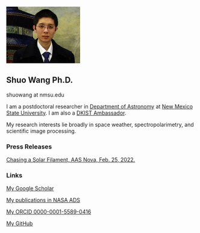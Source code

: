 ![Image](180_ns.jpg)

## Shuo Wang Ph.D.

shuowang at nmsu.edu

I am a postdoctoral researcher in [Department of Astronomy](https://astro.nmsu.edu/) at [New Mexico State University](https://www.nmsu.edu/). I am also a [DKIST Ambassador](https://nso.edu/ncsp/dkist-ambassadors/).

My research interests lie broadly in space weather, spectropolarimetry, and scientific image processing.

### Press Releases
[Chasing a Solar Filament, AAS Nova, Feb. 25, 2022.](https://aasnova.org/2022/02/25/chasing-a-solar-filament/)

### Links

[My Google Scholar](https://scholar.google.com/citations?user=bBh-w1UAAAAJ&hl=en)

[My publications in NASA ADS](https://ui.adsabs.harvard.edu/public-libraries/LJeOQSwTT_aH9HNOVztdkg)

[My ORCID 0000-0001-5589-0416](https://orcid.org/0000-0001-5589-0416)

[My GitHub](https://github.com/shuowangphd)
